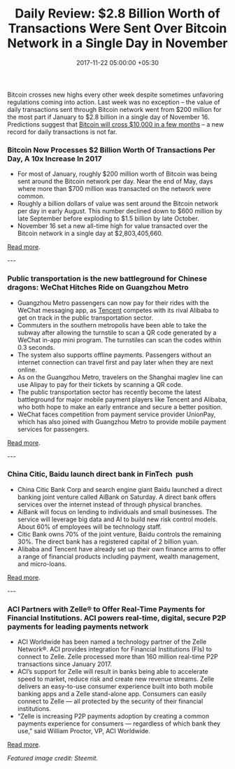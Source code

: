 ﻿---
title: 'Daily Review: $2.8 Billion Worth of Transactions Were Sent Over Bitcoin Network
  in a Single Day in November'
date: 2017-11-22 05:00:00 +05:30
tags:
- AiBank
- Asia
- Europe
- insights
- Tencent
- UnionPay
- US
- WeChat
- Zelle
Image: "/uploads/bitcointransactions.jpg"
Person: Elena Mesropyan
category:
- Blockchain
- Blockchain
- Cryptocurrency
- Bitcoin
- Fintech
- Insights
Markets:
- AiBank
- Asia
- Europe
- insights
- Tencent
- UnionPay
- US
- WeChat
- Zelle
type: post
status: publish
layout: post
---

<p>Bitcoin crosses new highs every other week despite sometimes unfavoring regulations coming into action. Last week was no exception – the value of daily transactions sent through Bitcoin network went from $200 million for the most part if January to $2.8 billion in a single day of November 16. Predictions suggest that <a href="https://cointelegraph.com/news/bitcoin-price-could-reach-10000-in-few-months-with-fund-managers-bullish-sentiment">Bitcoin will cross $10,000 in a few months</a> – a new record for daily transactions is not far. </p>
<h3>Bitcoin Now Processes $2 Billion Worth Of Transactions Per Day, A 10x Increase In 2017</h3>
<ul>
<li style="font-weight: 400;">For most of January, roughly $200 million worth of Bitcoin was being sent around the Bitcoin network per day. Near the end of May, days where more than $700 million was transacted on the network were common.</li>
<li style="font-weight: 400;">Roughly a billion dollars of value was sent around the Bitcoin network per day in early August. This number declined down to $600 million by late September before exploding to $1.5 billion by late October.</li>
<li style="font-weight: 400;">November 16 set a new all-time high for value transacted over the Bitcoin network in a single day at $2,803,405,660.</li>
</ul>
<p><a href="https://www.forbes.com/sites/ktorpey/2017/11/20/bitcoin-now-processes-2-billion-worth-of-transactions-per-day-a-10x-increase-in-2017/#4bf6191a2fba">Read more</a>.</p>
---
<h3>Public transportation is the new battleground for Chinese dragons: WeChat Hitches Ride on Guangzhou Metro</h3>
<ul>
<li style="font-weight: 400;">Guangzhou Metro passengers can now pay for their rides with the WeChat messaging app, as <a href="https://u.caixinglobal.com/search/%22Tencent%22.html">Tencent</a> competes with its rival Alibaba to get on track in the public transportation sector.</li>
<li style="font-weight: 400;">Commuters in the southern metropolis have been able to take the subway after allowing the turnstile to scan a QR code generated by a WeChat in-app mini program. The turnstiles can scan the codes within 0.3 seconds. </li>
<li style="font-weight: 400;">The system also supports offline payments. Passengers without an internet connection can travel first and pay later when they are next online.</li>
<li style="font-weight: 400;">As on the Guangzhou Metro, travelers on the Shanghai maglev line can use Alipay to pay for their tickets by scanning a QR code.</li>
<li style="font-weight: 400;">The public transportation sector has recently become the latest battleground for major mobile payment players like Tencent and Alibaba, who both hope to make an early entrance and secure a better position.</li>
<li style="font-weight: 400;">WeChat faces competition from payment service provider UnionPay, which has also joined with Guangzhou Metro to provide mobile payment services for passengers.</li>
</ul>
<p><a href="https://www.caixinglobal.com/2017-11-20/wechat-hitches-ride-on-guangzhou-metro-101173588.html">Read more</a>.</p>
---
<h3>China Citic, Baidu launch direct bank in FinTech  push</h3>
<ul>
<li style="font-weight: 400;">China Citic Bank Corp and search engine giant Baidu launched a direct banking joint venture called AiBank on Saturday. A direct bank offers services over the internet instead of through physical branches.</li>
<li style="font-weight: 400;">AiBank will focus on lending to individuals and small businesses. The service will leverage big data and AI to build new risk control models. About 60% of employees will be technology staff.</li>
<li style="font-weight: 400;">Citic Bank owns 70% of the joint venture, Baidu controls the remaining 30%. The direct bank has a registered capital of 2 billion yuan.</li>
<li style="font-weight: 400;">Alibaba and Tencent have already set up their own finance arms to offer a range of financial products including payment, wealth management, and micro-loans.</li>
</ul>
<p><a href="https://www.reuters.com/article/us-china-banks/china-citic-baidu-launch-direct-bank-in-fintech-push-idUSKBN1DI04D">Read more</a>.</p>
---
<h3>ACI Partners with Zelle® to Offer Real-Time Payments for Financial Institutions. ACI powers real-time, digital, secure P2P payments for leading payments network</h3>
<ul>
<li style="font-weight: 400;">ACI Worldwide has been named a technology partner of the Zelle Network®. ACI provides integration for Financial Institutions (FIs) to connect to Zelle. Zelle processed more than 160 million real-time P2P transactions since January 2017. </li>
<li style="font-weight: 400;">ACI’s support for Zelle will result in banks being able to accelerate speed to market, reduce risk and create new revenue streams. Zelle delivers an easy-to-use consumer experience built into both mobile banking apps and a Zelle stand-alone app. Consumers can easily connect to Zelle — all protected by the security of their financial institutions.</li>
<li style="font-weight: 400;">“Zelle is increasing P2P payments adoption by creating a common payments experience for consumers — regardless of which bank they use,” said William Proctor, VP, ACI Worldwide.</li>
</ul>
<p><a href="https://www.aciworldwide.com/news-and-events/press-releases/2017/november/aci-partners-with-zelle-to-offer-real-time-payments-for-financial-institutions">Read more</a>.</p>
<p><i>Featured image credit: Steemit.</i></p>
<p></p>
